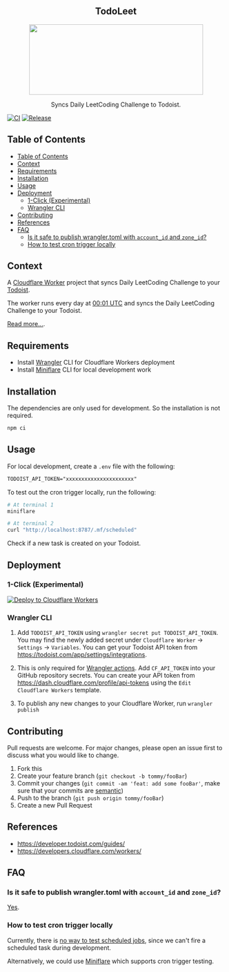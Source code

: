 <h2 align="center">TodoLeet</h1>
<p align="center">
  <img width="403" height="163" src="https://i.imgur.com/FObZwQJ.png">
</p>

<div align="center">Syncs Daily LeetCoding Challenge to Todoist.</div>

[![CI](https://github.com/ngshiheng/todoleet/actions/workflows/ci.yml/badge.svg)](https://github.com/ngshiheng/todoleet/actions/workflows/ci.yml)
[![Release](https://github.com/ngshiheng/todoleet/actions/workflows/release.yml/badge.svg)](https://github.com/ngshiheng/todoleet/actions/workflows/release.yml)

## Table of Contents

- [Table of Contents](#table-of-contents)
- [Context](#context)
- [Requirements](#requirements)
- [Installation](#installation)
- [Usage](#usage)
- [Deployment](#deployment)
  - [1-Click (Experimental)](#1-click-experimental)
  - [Wrangler CLI](#wrangler-cli)
- [Contributing](#contributing)
- [References](#references)
- [FAQ](#faq)
  - [Is it safe to publish wrangler.toml with `account_id` and `zone_id`?](#is-it-safe-to-publish-wranglertoml-with-account_id-and-zone_id)
  - [How to test cron trigger locally](#how-to-test-cron-trigger-locally)

## Context

A [Cloudflare Worker](https://developers.cloudflare.com/workers/) project that syncs Daily LeetCoding Challenge to your [Todoist](https://todoist.com/).

The worker runs every day at [00:01 UTC](https://crontab.guru/#1_0_*_*_*) and syncs the Daily LeetCoding Challenge to your Todoist.

[Read more...](https://jerrynsh.com/how-i-sync-daily-leetcoding-challenge-to-todoist/).

## Requirements

-   Install [Wrangler](https://github.com/cloudflare/wrangler#installation) CLI for Cloudflare Workers deployment
-   Install [Miniflare](https://miniflare.dev/cli.html) CLI for local development work

## Installation

The dependencies are only used for development. So the installation is not required.

```sh
npm ci
```

## Usage

For local development, create a `.env` file with the following:

```txt
TODOIST_API_TOKEN="xxxxxxxxxxxxxxxxxxxxxx"
```

To test out the cron trigger locally, run the following:

```sh
# At terminal 1
miniflare

# At terminal 2
curl "http://localhost:8787/.mf/scheduled"
```

Check if a new task is created on your Todoist.

## Deployment

### 1-Click (Experimental)

[![Deploy to Cloudflare Workers](https://deploy.workers.cloudflare.com/button)](https://deploy.workers.cloudflare.com/?url=https://github.com/ngshiheng/todoleet)

### Wrangler CLI

1. Add `TODOIST_API_TOKEN` using `wrangler secret put TODOIST_API_TOKEN`. You may find the newly added secret under `Cloudflare Worker` -> `Settings` -> `Variables`. You can get your Todoist API token from https://todoist.com/app/settings/integrations.

2. This is only required for [Wrangler actions](https://github.com/marketplace/actions/deploy-to-cloudflare-workers-with-wrangler). Add `CF_API_TOKEN` into your GitHub repository secrets. You can create your API token from https://dash.cloudflare.com/profile/api-tokens using the `Edit Cloudflare Workers` template.

3. To publish any new changes to your Cloudflare Worker, run `wrangler publish`

## Contributing

Pull requests are welcome. For major changes, please open an issue first to discuss what you would like to change.

1. Fork this
2. Create your feature branch (`git checkout -b tommy/fooBar`)
3. Commit your changes (`git commit -am 'feat: add some fooBar'`, make sure that your commits are [semantic](https://gist.github.com/joshbuchea/6f47e86d2510bce28f8e7f42ae84c716))
4. Push to the branch (`git push origin tommy/fooBar`)
5. Create a new Pull Request

## References

-   https://developer.todoist.com/guides/
-   https://developers.cloudflare.com/workers/

## FAQ

### Is it safe to publish wrangler.toml with `account_id` and `zone_id`?

[Yes](https://github.com/cloudflare/wrangler/issues/209#issuecomment-541654484).

### How to test cron trigger locally

Currently, there is [no way to test scheduled jobs](https://github.com/cloudflare/wrangler/issues/1945), since we can't fire a scheduled task during development.

Alternatively, we could use [Miniflare](https://miniflare.dev/scheduled.html) which supports cron trigger testing.
